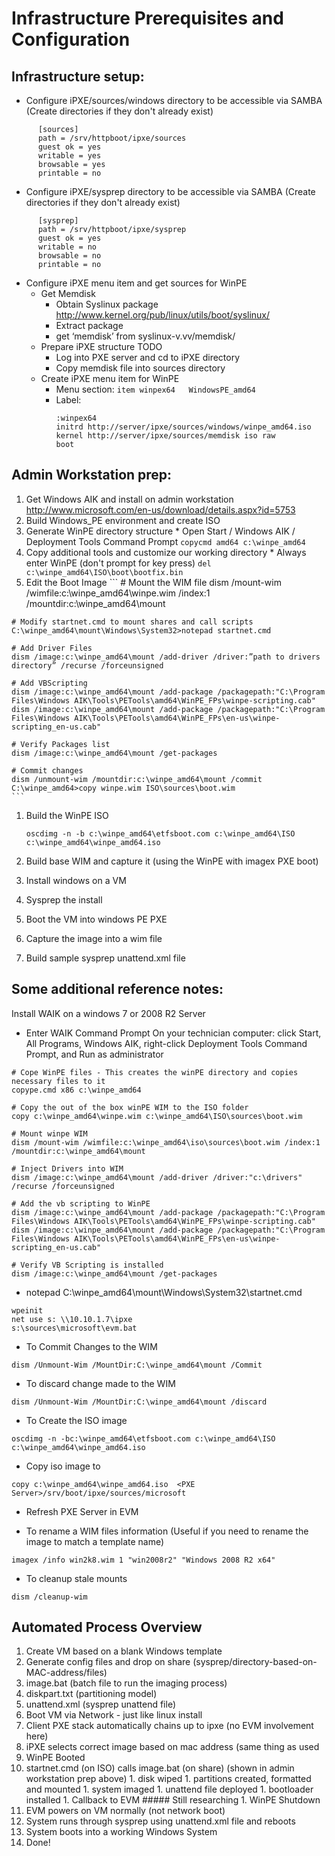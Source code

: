 # Infrastructure Prerequisites and Configuration
## Infrastructure setup:
* Configure iPXE/sources/windows directory to be accessible via SAMBA (Create directories if they don't already exist)
```
      [sources]
      path = /srv/httpboot/ipxe/sources
      guest ok = yes
      writable = yes
      browsable = yes
      printable = no
```
* Configure iPXE/sysprep directory to be accessible via SAMBA (Create directories if they don't already exist)
```
      [sysprep]
      path = /srv/httpboot/ipxe/sysprep
      guest ok = yes
      writable = no
      browsable = no
      printable = no
```
* Configure iPXE menu item and get sources for WinPE
  * Get Memdisk
    * Obtain Syslinux package http://www.kernel.org/pub/linux/utils/boot/syslinux/
    * Extract package
    * get ‘memdisk’ from syslinux-v.vv/memdisk/
  * Prepare iPXE structure TODO
    * Log into PXE server and cd to iPXE directory
    * Copy memdisk file into sources directory
  * Create iPXE menu item for WinPE
    * Menu section:
    ```item winpex64   WindowsPE_amd64```
    * Label:
```
          :winpex64
          initrd http://server/ipxe/sources/windows/winpe_amd64.iso
          kernel http://server/ipxe/sources/memdisk iso raw
          boot
```

## Admin Workstation prep:
1. Get Windows AIK and install on admin workstation http://www.microsoft.com/en-us/download/details.aspx?id=5753
1. Build Windows_PE environment and create ISO
  1. Generate WinPE directory structure
    * Open Start / Windows AIK / Deployment Tools Command Prompt
    ```
    copycmd amd64 c:\winpe_amd64
    ```
  1. Copy additional tools and customize our working directory
    * Always enter WinPE (don't prompt for key press)
    ```
    del c:\winpe_amd64\ISO\boot\bootfix.bin
    ```
  1. Edit the Boot Image
    ```
    # Mount the WIM file
    dism /mount-wim /wimfile:c:\winpe_amd64\winpe.wim /index:1 /mountdir:c:\winpe_amd64\mount

    # Modify startnet.cmd to mount shares and call scripts
    C:\winpe_amd64\mount\Windows\System32>notepad startnet.cmd

    # Add Driver Files
    dism /image:c:\winpe_amd64\mount /add-driver /driver:”path to drivers directory” /recurse /forceunsigned

    # Add VBScripting
    dism /image:c:\winpe_amd64\mount /add-package /packagepath:"C:\Program Files\Windows AIK\Tools\PETools\amd64\WinPE_FPs\winpe-scripting.cab"
    dism /image:c:\winpe_amd64\mount /add-package /packagepath:"C:\Program Files\Windows AIK\Tools\PETools\amd64\WinPE_FPs\en-us\winpe-scripting_en-us.cab"

    # Verify Packages list
    dism /image:c:\winpe_amd64\mount /get-packages

    # Commit changes
    dism /unmount-wim /mountdir:c:\winpe_amd64\mount /commit
    C:\winpe_amd64>copy winpe.wim ISO\sources\boot.wim
    ```
  1. Build the WinPE ISO

     ```
     oscdimg -n -b c:\winpe_amd64\etfsboot.com c:\winpe_amd64\ISO c:\winpe_amd64\winpe_amd64.iso
     ```
1. Build base WIM and capture it (using the WinPE with imagex PXE boot)
  1. Install windows on a VM
  1. Sysprep the install
  1. Boot the VM into windows PE PXE
  1. Capture the image into a wim file
1. Build sample sysprep unattend.xml file



## Some additional reference notes:
Install WAIK on a windows 7 or 2008 R2 Server

* Enter WAIK Command Prompt
On your technician computer: click Start, All Programs, Windows AIK,
right-click Deployment Tools Command Prompt, and Run as administrator

```
# Cope WinPE files - This creates the winPE directory and copies necessary files to it
copype.cmd x86 c:\winpe_amd64

# Copy the out of the box winPE WIM to the ISO folder
copy c:\winpe_amd64\winpe.wim c:\winpe_amd64\ISO\sources\boot.wim

# Mount winpe WIM
dism /mount-wim /wimfile:c:\winpe_amd64\iso\sources\boot.wim /index:1 /mountdir:c:\winpe_amd64\mount

# Inject Drivers into WIM
dism /image:c:\winpe_amd64\mount /add-driver /driver:"c:\drivers" /recurse /forceunsigned

# Add the vb scripting to WinPE
dism /image:c:\winpe_amd64\mount /add-package /packagepath:"C:\Program Files\Windows AIK\Tools\PETools\amd64\WinPE_FPs\winpe-scripting.cab"
dism /image:c:\winpe_amd64\mount /add-package /packagepath:"C:\Program Files\Windows AIK\Tools\PETools\amd64\WinPE_FPs\en-us\winpe-scripting_en-us.cab"

# Verify VB Scripting is installed
dism /image:c:\winpe_amd64\mount /get-packages
```

* notepad C:\winpe_amd64\mount\Windows\System32\startnet.cmd
```
wpeinit
net use s: \\10.10.1.7\ipxe
s:\sources\microsoft\evm.bat
```

* To Commit Changes to the WIM
```
dism /Unmount-Wim /MountDir:C:\winpe_amd64\mount /Commit
```

* To discard change made to the WIM
```
dism /Unmount-Wim /MountDir:C:\winpe_amd64\mount /discard
```

* To Create the ISO image
```
oscdimg -n -bc:\winpe_amd64\etfsboot.com c:\winpe_amd64\ISO c:\winpe_amd64\winpe_amd64.iso
```

* Copy iso image to
```
copy c:\winpe_amd64\winpe_amd64.iso  <PXE Server>/srv/boot/ipxe/sources/microsoft
```

* Refresh PXE Server in EVM

* To rename a WIM files information (Useful if you need to rename the image to match a template name)
```
imagex /info win2k8.wim 1 "win2008r2" "Windows 2008 R2 x64"
```

* To cleanup stale mounts
```
dism /cleanup-wim
```


## Automated Process Overview
1. Create VM based on a blank Windows template
1. Generate config files and drop on share (sysprep/directory-based-on-MAC-address/files)
  1. image.bat (batch file to run the imaging process)
  1. diskpart.txt (partitioning model)
  1. unattend.xml (sysprep unattend file)
1. Boot VM via Network - just like linux install
  1. Client PXE stack automatically chains up to ipxe (no EVM involvement here)
  1. iPXE selects correct image based on mac address (same thing as used
1. WinPE Booted
  1. startnet.cmd (on ISO) calls image.bat (on share) (shown in admin workstation prep above)
    1. disk wiped
    1. partitions created, formatted and mounted
    1. system imaged
    1. unattend file deployed
    1. bootloader installed
    1. Callback to EVM  ##### Still researching
    1. WinPE Shutdown
1. EVM powers on VM normally (not network boot)
1. System runs through sysprep using unattend.xml file and reboots
1. System boots into a working Windows System
1. Done!
